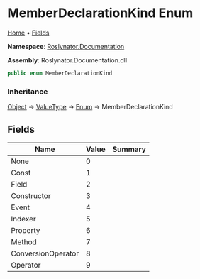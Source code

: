 <a name="_top"></a>

# MemberDeclarationKind Enum

[Home](../../../README.md#_top) &#x2022; [Fields](#fields)

**Namespace**: [Roslynator.Documentation](../README.md#_top)

**Assembly**: Roslynator\.Documentation\.dll

```csharp
public enum MemberDeclarationKind
```

### Inheritance

[Object](https://docs.microsoft.com/en-us/dotnet/api/system.object) &#x2192; [ValueType](https://docs.microsoft.com/en-us/dotnet/api/system.valuetype) &#x2192; [Enum](https://docs.microsoft.com/en-us/dotnet/api/system.enum) &#x2192; MemberDeclarationKind

## Fields

| Name | Value | Summary |
| ---- | ----- | ------- |
| None | 0 |
| Const | 1 |
| Field | 2 |
| Constructor | 3 |
| Event | 4 |
| Indexer | 5 |
| Property | 6 |
| Method | 7 |
| ConversionOperator | 8 |
| Operator | 9 |

